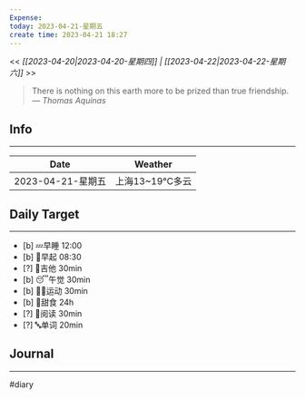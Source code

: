 ```yaml
---
Expense: 
today: 2023-04-21-星期五
create time: 2023-04-21 18:27
---
```


<< *[[2023-04-20|2023-04-20-星期四]] | [[2023-04-22|2023-04-22-星期六]]* >>


> There is nothing on this earth more to be prized than true friendship.
> — <cite>Thomas Aquinas</cite>


## Info
***
| Date        | Weather      | 
| ----------- | ------------ |
| 2023-04-21-星期五 |  上海13~19℃多云 |


## Daily Target 
***
- [b] 💤早睡   12:00
- [b] 🌅早起    08:30
- [?] 🎵吉他    30min
- [b] 😴午觉    30min
- [b] 🏃‍♀️运动    30min
- [b] 🚫甜食    24h
- [?] 📖阅读    30min 
- [?] 🔤单词    20min    


##  Journal
***




#diary